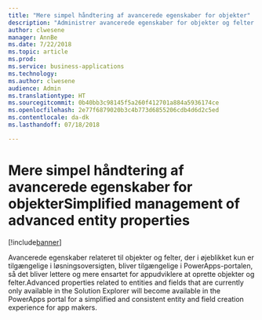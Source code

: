 ```yaml
---
title: "Mere simpel håndtering af avancerede egenskaber for objekter"
description: "Administrer avancerede egenskaber for objekter og felter i PowerApps-portalen uden at skulle bruge løsningsoversigten"
author: clwesene
manager: AnnBe
ms.date: 7/22/2018
ms.topic: article
ms.prod: 
ms.service: business-applications
ms.technology: 
ms.author: clwesene
audience: Admin
ms.translationtype: HT
ms.sourcegitcommit: 0b40bb3c98145f5a260f412701a884a5936174ce
ms.openlocfilehash: 2e77f6879020b3c4b773d6855206cdb4d6d2c5ed
ms.contentlocale: da-dk
ms.lasthandoff: 07/18/2018

---
```

# <a name="simplified-management-of-advanced-entity-properties"></a><span data-ttu-id="0b1bd-103">Mere simpel håndtering af avancerede egenskaber for objekter</span><span class="sxs-lookup"><span data-stu-id="0b1bd-103">Simplified management of advanced entity properties</span></span>


[!include[banner](../../includes/banner.md)]

<span data-ttu-id="0b1bd-104">Avancerede egenskaber relateret til objekter og felter, der i øjeblikket kun er tilgængelige i løsningsoversigten, bliver tilgængelige i PowerApps-portalen, så det bliver lettere og mere ensartet for appudviklere at oprette objekter og felter.</span><span class="sxs-lookup"><span data-stu-id="0b1bd-104">Advanced properties related to entities and fields that are currently only available in the Solution Explorer will become available in the PowerApps portal for a simplified and consistent entity and field creation experience for app makers.</span></span>

